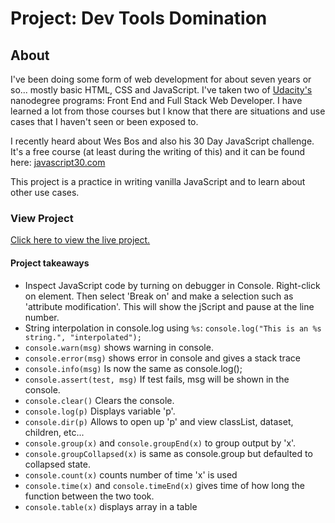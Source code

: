 # Project: Dev Tools Domination

## About
I've been doing some form of web development for about seven years or so... mostly basic HTML, CSS and JavaScript. I've taken two of [Udacity's](https://www.udacity.com) nanodegree programs: Front End and Full Stack Web Developer. I have learned a lot from those courses but I know that there are situations and use cases that I haven't seen or been exposed to.

I recently heard about Wes Bos and also his 30 Day JavaScript challenge. It's a free course (at least during the writing of this) and it can be found here: [javascript30.com](https://javascript30.com)

This project is a practice in writing vanilla JavaScript and to learn about other use cases.

### View Project
[Click here to view the live project.](https://junclemente.github.io/j30-devtools/index.html)


#### Project takeaways
* Inspect JavaScript code by turning on debugger in Console. Right-click on element. Then select 'Break on' and make a selection such as 'attribute modification'. This will show the jScript and pause at the line number.
* String interpolation in console.log using `%s`: `console.log("This is an %s string.", "interpolated");`
* `console.warn(msg)` shows warning in console.
* `console.error(msg)` shows error in console and gives a stack trace
* `console.info(msg)` Is now the same as console.log();
* `console.assert(test, msg)` If test fails, msg will be shown in the console.
* `console.clear()` Clears the console.
* `console.log(p)` Displays variable 'p'.
* `console.dir(p)` Allows to open up 'p' and view classList, dataset, children, etc...
* `console.group(x)` and `console.groupEnd(x)` to group output by 'x'.
* `console.groupCollapsed(x)` is same as console.group but defaulted to collapsed state.
* `console.count(x)` counts number of time 'x' is used
* `console.time(x)` and `console.timeEnd(x)` gives time of how long the function between the two took.
* `console.table(x)` displays array in a table

